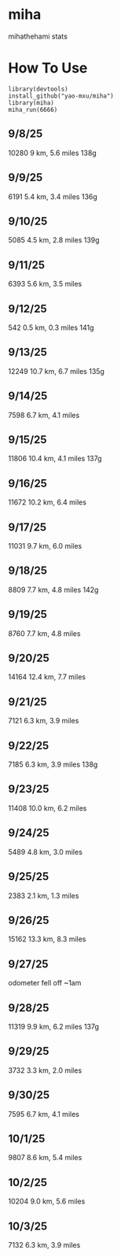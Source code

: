 # miha
mihathehami stats


# How To Use
```
library(devtools)
install_github("yao-mxu/miha")
library(miha)
miha_run(6666)
```

## 9/8/25
10280
9 km, 5.6 miles
138g

## 9/9/25
6191
5.4 km, 3.4 miles
136g

## 9/10/25
5085
4.5 km, 2.8 miles
139g

## 9/11/25
6393
5.6 km, 3.5 miles

## 9/12/25
542
0.5 km, 0.3 miles
141g

## 9/13/25
12249
10.7 km, 6.7 miles
135g

## 9/14/25
7598
6.7 km, 4.1 miles

## 9/15/25
11806
10.4 km, 4.1 miles
137g

## 9/16/25
11672
10.2 km, 6.4 miles

## 9/17/25
11031
9.7 km, 6.0 miles

## 9/18/25
8809
7.7 km, 4.8 miles
142g

## 9/19/25
8760
7.7 km, 4.8 miles

## 9/20/25
14164
12.4 km, 7.7 miles

## 9/21/25
7121
6.3 km, 3.9 miles

## 9/22/25
7185
6.3 km, 3.9 miles
138g

## 9/23/25
11408
10.0 km, 6.2 miles

## 9/24/25
5489
4.8 km, 3.0 miles

## 9/25/25
2383
2.1 km, 1.3 miles

## 9/26/25
15162
13.3 km, 8.3 miles

## 9/27/25
odometer fell off ~1am

## 9/28/25
11319
9.9 km, 6.2 miles
137g

## 9/29/25
3732
3.3 km, 2.0 miles

## 9/30/25
7595
6.7 km, 4.1 miles

## 10/1/25
9807
8.6 km, 5.4 miles

## 10/2/25
10204
9.0 km, 5.6 miles

## 10/3/25
7132
6.3 km, 3.9 miles
